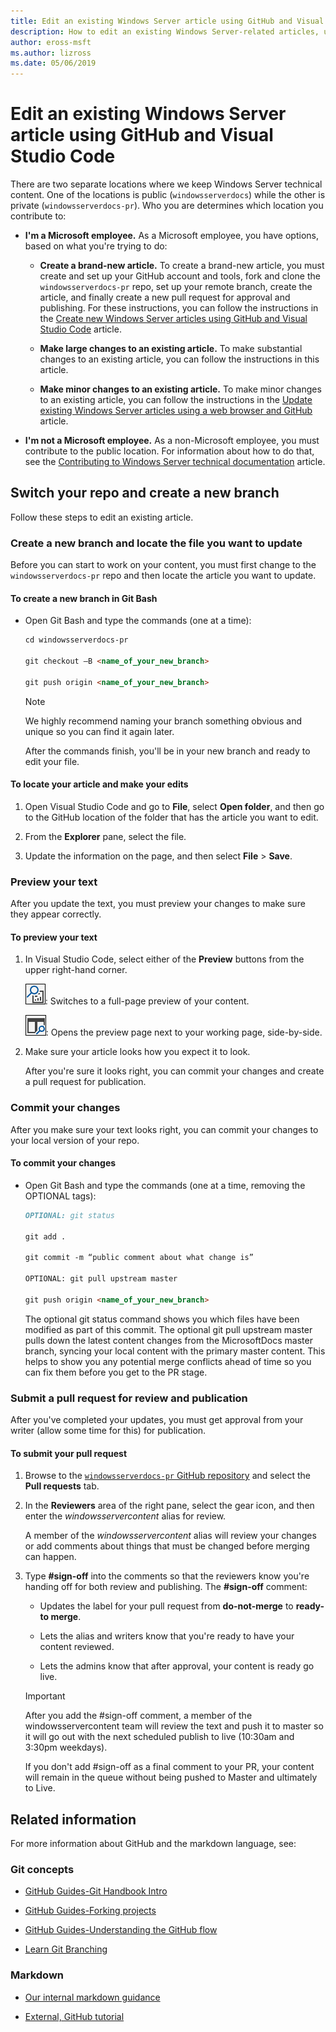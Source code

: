 ```yaml
---
title: Edit an existing Windows Server article using GitHub and Visual Studio Code
description: How to edit an existing Windows Server-related articles, using GitHub and Visual Studio Code, as a Microsoft employee.
author: eross-msft
ms.author: lizross
ms.date: 05/06/2019
---
```


# Edit an existing Windows Server article using GitHub and Visual Studio Code

There are two separate locations where we keep Windows Server technical content. One of the locations is public (`windowsserverdocs`) while the other is private (`windowsserverdocs-pr`). Who you are determines which location you contribute to:

- **I'm a Microsoft employee.** As a Microsoft employee, you have options, based on what you're trying to do:

    - **Create a brand-new article.** To create a brand-new article, you must create and set up your GitHub account and tools, fork and clone the `windowsserverdocs-pr` repo, set up your remote branch, create the article, and finally create a new pull request for approval and publishing. For these instructions, you can follow the instructions in the [Create new Windows Server articles using GitHub and Visual Studio Code](create-new-using-github.md) article.

    - **Make large changes to an existing article.** To make substantial changes to an existing article, you can follow the instructions in this article.

    - **Make minor changes to an existing article.** To make minor changes to an existing article, you can follow the instructions in the [Update existing Windows Server articles using a web browser and GitHub](github-browser-updates.md) article.

- **I'm not a Microsoft employee.** As a non-Microsoft employee, you must contribute to the public location. For information about how to do that, see the [Contributing to Windows Server technical documentation](https://github.com/MicrosoftDocs/windowsserverdocs/blob/master/CONTRIBUTING.md) article.

## Switch your repo and create a new branch

Follow these steps to edit an existing article.

### Create a new branch and locate the file you want to update

Before you can start to work on your content, you must first change to the `windowsserverdocs-pr` repo and then locate the article you want to update.

#### To create a new branch in Git Bash

- Open Git Bash and type the commands (one at a time):

    ```markdown
    cd windowsserverdocs-pr

    git checkout –B <name_of_your_new_branch>

    git push origin <name_of_your_new_branch>
    ```

    >[!Note]
    >We highly recommend naming your branch something obvious and unique so you can find it again later.

    After the commands finish, you'll be in your new branch and ready to edit your file.

#### To locate your article and make your edits

1. Open Visual Studio Code and go to **File**, select **Open folder**, and then go to the GitHub location of the folder that has the article you want to edit.

2. From the **Explorer** pane, select the file.

3. Update the information on the page, and then select **File** > **Save**.

### Preview your text

After you update the text, you must preview your changes to make sure they appear correctly.

#### To preview your text

1. In Visual Studio Code, select either of the **Preview** buttons from the upper right-hand corner.

    ![preview button icon](media/create-new-using-github/preview-button-full-page.png): Switches to a full-page preview of your content.

    ![preview button icon](media/create-new-using-github/preview-button-side-by-side.png): Opens the preview page next to your working page, side-by-side.

2. Make sure your article looks how you expect it to look.

    After you're sure it looks right, you can commit your changes and create a pull request for publication.

### Commit your changes

After you make sure your text looks right, you can commit your changes to your local version of your repo.

#### To commit your changes

- Open Git Bash and type the commands (one at a time, removing the OPTIONAL tags):

    ```markdown
    OPTIONAL: git status

    git add .

    git commit -m “public comment about what change is”

    OPTIONAL: git pull upstream master

    git push origin <name_of_your_new_branch>

    ```

    The optional git status command shows you which files have been modified as part of this commit. The optional git pull upstream master pulls down the latest content changes from the MicrosoftDocs master branch, syncing your local content with the primary master content. This helps to show you any potential merge conflicts ahead of time so you can fix them before you get to the PR stage.

### Submit a pull request for review and publication

After you've completed your updates, you must get approval from your writer (allow some time for this) for publication.

#### To submit your pull request

1. Browse to the [`windowsserverdocs-pr` GitHub repository](https://github.com/MicrosoftDocs/windowsserverdocs-pr)
 and select the **Pull requests** tab.

2. In the **Reviewers** area of the right pane, select the gear icon, and then enter the _windowsservercontent_ alias for review.

    A member of the _windowsservercontent_ alias will review your changes or add comments about things that must be changed before merging can happen.

3. Type **#sign-off** into the comments so that the reviewers know you're handing off for both review and publishing. The **#sign-off** comment:

    - Updates the label for your pull request from **do-not-merge** to **ready-to merge**.

    - Lets the alias and writers know that you're ready to have your content reviewed.

    - Lets the admins know that after approval, your content is ready go live.

    >[!Important]
    >After you add the #sign-off comment, a member of the windowsservercontent team will review the text and push it to master so it will go out with the next scheduled publish to live (10:30am and 3:30pm weekdays).
    >
    >If you don't add #sign-off as a final comment to your PR, your content will remain in the queue without being pushed to Master and ultimately to Live.

## Related information

For more information about GitHub and the markdown language, see:

### Git concepts

- [GitHub Guides-Git Handbook Intro](https://guides.github.com/introduction/git-handbook/)

- [GitHub Guides-Forking projects](https://guides.github.com/activities/forking/)

- [GitHub Guides-Understanding the GitHub flow](https://guides.github.com/introduction/flow/)

- [Learn Git Branching](https://learngitbranching.js.org/ (Great for visual learners!))

### Markdown

- [Our internal markdown guidance](/contribute/markdown-reference)

- [External, GitHub tutorial](https://www.markdowntutorial.com/)

